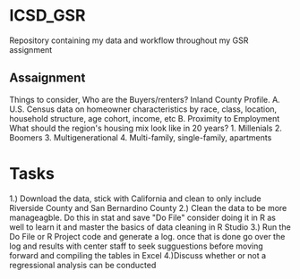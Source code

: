 # ICSD_GSR
Repository containing my data and workflow throughout my GSR assignment 
## Assaignment ##
Things to consider, 
  Who are the Buyers/renters? Inland County Profile.
    A. U.S. Census data on homeowner characteristics by race, class, location, household structure, age cohort, income, etc
    B. Proximity to Employment
  What should the region's housing mix look like in 20 years?
    1. Millenials
    2. Boomers
    3. Multigenerational
    4. Multi-family, single-family, apartments
# Tasks
1.) Download the data, stick with California and clean to only include Riverside County and San Bernardino County
2.) Clean the data to be more manageagble. Do this in stat and save "Do File" consider doing it in R as well to learn it and master the basics of data cleaning in R Studio
3.) Run the Do File or R Project code and generate a log. once that is done go over the log and results with center staff to seek sugguestions before moving forward and compiling the tables in Excel
4.)Discuss whether or not a regressional analysis can be conducted 
